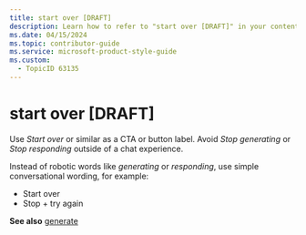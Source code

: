 ```yaml
---
title: start over [DRAFT]
description: Learn how to refer to "start over [DRAFT]" in your content.
ms.date: 04/15/2024
ms.topic: contributor-guide
ms.service: microsoft-product-style-guide
ms.custom:
  - TopicID 63135
---
```



# start over [DRAFT]

Use *Start over* or similar as a CTA or button label. Avoid *Stop generating* or *Stop responding* outside of a chat experience. 

Instead of robotic words like *generating* or *responding*, use simple conversational wording, for example:

- Start over
- Stop + try again

**See also** [generate](~\a_z_names_terms\g\generate.md)

